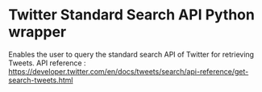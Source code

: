 # Twitter Standard Search API Python wrapper

Enables the user to query the standard search API of Twitter for retrieving Tweets.
API reference : https://developer.twitter.com/en/docs/tweets/search/api-reference/get-search-tweets.html